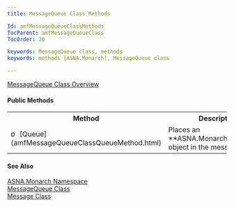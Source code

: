 ```yaml
---
title: MessageQueue Class Methods

Id: amfMessageQueueClassMethods
TocParent: amfMessageQueueClass
TocOrder: 20

keywords: MessageQueue class, methods
keywords: methods [ASNA.Monarch], MessageQueue class

---
```


[MessageQueue Class Overview](amfMessageQueueClass.html) 

#### Public Methods
<table class="mytable" cellspacing="0" cellpadding="4" width="60%">
          <colgroup>
            <col width="15%" />
            <col width="70%" />
          </colgroup>
          <tr>
            <th>Method</th>
            <th>Description</th>
          </tr>
          <tr>
            <td><img height="16" alt="public method" src="../Images/Methods.bmp" width="16" border="0" />
              [Queue](amfMessageQueueClassQueueMethod.html)
            </td>
            <td>Places an 
 **ASNA.Monarch.Message**  object in the
          message queue.</td>
          </tr>
</table>

#### See Also
[ASNA.Monarch Namespace](amfMonarchNamespace.html) <br /> [MessageQueue Class](amfMessageQueueClass.html) <br />[Message Class](amfMessageClass.html) 
